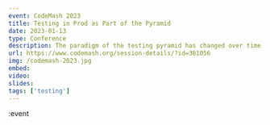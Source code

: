 ```yaml
---
event: CodeMash 2023
title: Testing in Prod as Part of the Pyramid
date: 2023-01-13
type: Conference
description: The paradigm of the testing pyramid has changed over time, with developers adjusting the types of testing performed during integration. Unit, end-to-end, and even component and API testing are taken into consideration when designing a testing strategy. With improvements to observability and deployment tooling, can testing in production be a valid aspect of your quality strategy? This session evaluates the current testing ecosystem for pre- and post-deployment, including how to leverage deployment strategies to evaluate the quality of your codebase across the entire software development lifecycle — yes, even production.
url: https://www.codemash.org/session-details/?id=381056
img: /codemash-2023.jpg
embed: 
video: 
slides: 
tags: ['testing']
---
```

:event